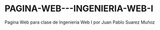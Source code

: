 # PAGINA-WEB---INGENIERIA-WEB-I
Pagina Web para clase de Ingenieria Web I por Juan Pablo Suarez Muñoz 

